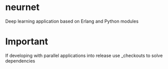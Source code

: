 # neurnet
Deep learning application based on Erlang and Python modules

# Important
If developing with parallel applications into release use _checkouts to solve dependencies

